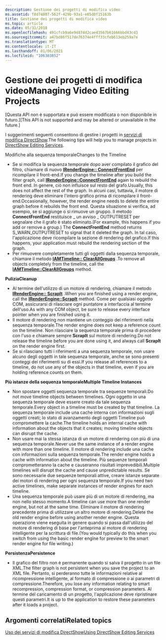 ```yaml
---
description: Gestione dei progetti di modifica video
ms.assetid: f8d74807-562f-429b-93a1-e65d0f15163b
title: Gestione dei progetti di modifica video
ms.topic: article
ms.date: 05/31/2018
ms.openlocfilehash: 491cfcb9a6e94874d2cae43567b61666bbd43cd3
ms.sourcegitcommit: a47bd86f517de76374e4fff33cfeb613eb259a7e
ms.translationtype: MT
ms.contentlocale: it-IT
ms.lasthandoff: 01/06/2021
ms.locfileid: "106303852"
---
```

# <a name="managing-video-editing-projects"></a><span data-ttu-id="86e7d-103">Gestione dei progetti di modifica video</span><span class="sxs-lookup"><span data-stu-id="86e7d-103">Managing Video Editing Projects</span></span>

<span data-ttu-id="86e7d-104">\[Questa API non è supportata e può essere modificata o non disponibile in futuro.\]</span><span class="sxs-lookup"><span data-stu-id="86e7d-104">\[This API is not supported and may be altered or unavailable in the future.\]</span></span>

<span data-ttu-id="86e7d-105">I suggerimenti seguenti consentono di gestire i progetti in [servizi di modifica DirectShow](directshow-editing-services.md).</span><span class="sxs-lookup"><span data-stu-id="86e7d-105">The following tips will help you to manage projects in [DirectShow Editing Services](directshow-editing-services.md).</span></span>

<span data-ttu-id="86e7d-106">Modifiche alla sequenza temporale</span><span class="sxs-lookup"><span data-stu-id="86e7d-106">Changes to the Timeline</span></span>

-   <span data-ttu-id="86e7d-107">Se si modifica la sequenza temporale dopo aver compilato il grafico del filtro, chiamare di nuovo [**IRenderEngine:: ConnectFrontEnd**](irenderengine-connectfrontend.md) per ricompilare il front-end.</span><span class="sxs-lookup"><span data-stu-id="86e7d-107">If you change the timeline after you build the filter graph, call [**IRenderEngine::ConnectFrontEnd**](irenderengine-connectfrontend.md) again to rebuild the front end.</span></span> <span data-ttu-id="86e7d-108">In genere, ciò non influisce sul resto del grafo.</span><span class="sxs-lookup"><span data-stu-id="86e7d-108">Usually, this does not affect the rest of the graph.</span></span> <span data-ttu-id="86e7d-109">In alcuni casi, tuttavia, il motore di rendering deve eliminare l'intero grafico prima di ricompilare il front-end.</span><span class="sxs-lookup"><span data-stu-id="86e7d-109">Occasionally, however, the render engine needs to delete the entire graph before it rebuilds the front end.</span></span> <span data-ttu-id="86e7d-110">Questa situazione si verifica, ad esempio, se si aggiunge o si rimuove un gruppo. Il metodo **ConnectFrontEnd** restituisce \_ un avviso \_ OUTPUTRESET per segnalare che il grafo è stato eliminato.</span><span class="sxs-lookup"><span data-stu-id="86e7d-110">(For example, this happens if you add or remove a group.) The **ConnectFrontEnd** method returns S\_WARN\_OUTPUTRESET to signal that it deleted the graph.</span></span> <span data-ttu-id="86e7d-111">In tal caso, l'applicazione deve ricompilare la sezione di rendering del grafico.</span><span class="sxs-lookup"><span data-stu-id="86e7d-111">If this happens, your application must rebuild the rendering section of the graph.</span></span>
-   <span data-ttu-id="86e7d-112">Per rimuovere completamente tutti gli oggetti dalla sequenza temporale, chiamare il metodo [**IAMTimeline:: ClearAllGroups**](iamtimeline-clearallgroups.md) .</span><span class="sxs-lookup"><span data-stu-id="86e7d-112">To remove all objects completely from the timeline, call the [**IAMTimeline::ClearAllGroups**](iamtimeline-clearallgroups.md) method.</span></span>

<span data-ttu-id="86e7d-113">**Pulizia**</span><span class="sxs-lookup"><span data-stu-id="86e7d-113">**Cleanup**</span></span>

-   <span data-ttu-id="86e7d-114">Al termine dell'utilizzo di un motore di rendering, chiamare il metodo [**IRenderEngine:: ScrapIt**](irenderengine-scrapit.md) .</span><span class="sxs-lookup"><span data-stu-id="86e7d-114">When you are finished using a render engine, call the [**IRenderEngine::ScrapIt**](irenderengine-scrapit.md) method.</span></span> <span data-ttu-id="86e7d-115">Come per qualsiasi oggetto COM, assicurarsi di rilasciare ogni puntatore a interfaccia al termine dell'uso.</span><span class="sxs-lookup"><span data-stu-id="86e7d-115">As with any COM object, be sure to release every interface pointer when you are finished using it.</span></span>
-   <span data-ttu-id="86e7d-116">Il motore di rendering non mantiene un conteggio dei riferimenti nella sequenza temporale.</span><span class="sxs-lookup"><span data-stu-id="86e7d-116">The render engine does not keep a reference count on the timeline.</span></span> <span data-ttu-id="86e7d-117">Non rilasciare la sequenza temporale prima di procedere con l'uso e chiamare sempre **ScrapIt** sul motore di rendering.</span><span class="sxs-lookup"><span data-stu-id="86e7d-117">Do not release the timeline before you are done using it, and always call **ScrapIt** on the render engine first.</span></span>
-   <span data-ttu-id="86e7d-118">Se si rilasciano tutti i riferimenti a una sequenza temporale, non usare alcuno degli oggetti in tale sequenza temporale, anche se sono presenti conteggi dei riferimenti su di essi.</span><span class="sxs-lookup"><span data-stu-id="86e7d-118">If you release all references to a timeline, do not use any of the objects in that timeline, even if you are holding reference counts on them.</span></span>

<span data-ttu-id="86e7d-119">**Più istanze della sequenza temporale**</span><span class="sxs-lookup"><span data-stu-id="86e7d-119">**Multiple Timeline Instances**</span></span>

-   <span data-ttu-id="86e7d-120">Non spostare oggetti sequenza temporale tra sequenze temporali.</span><span class="sxs-lookup"><span data-stu-id="86e7d-120">Do not move timeline objects between timelines.</span></span> <span data-ttu-id="86e7d-121">Ogni oggetto in una sequenza temporale deve essere creato da tale sequenza temporale.</span><span class="sxs-lookup"><span data-stu-id="86e7d-121">Every object in a timeline must be created by that timeline.</span></span> <span data-ttu-id="86e7d-122">La sequenza temporale include una cache interna con informazioni sugli oggetti creati; lo stato di avanzamento degli oggetti Timeline può compromettere la cache.</span><span class="sxs-lookup"><span data-stu-id="86e7d-122">The timeline holds an internal cache with information about the objects that it creates; moving timeline objects can disrupt the cache.</span></span>
-   <span data-ttu-id="86e7d-123">Non usare mai la stessa istanza di un motore di rendering con più di una sequenza temporale.</span><span class="sxs-lookup"><span data-stu-id="86e7d-123">Never use the same instance of a render engine with more than one timeline.</span></span> <span data-ttu-id="86e7d-124">Il motore di rendering include una cache con informazioni sulla sequenza temporale.</span><span class="sxs-lookup"><span data-stu-id="86e7d-124">The render engine holds a cache with information about the timeline.</span></span> <span data-ttu-id="86e7d-125">Più sequenze temporali comprometteranno la cache e causeranno risultati imprevedibili.</span><span class="sxs-lookup"><span data-stu-id="86e7d-125">Multiple timelines will disrupt the cache and cause unpredictable results.</span></span> <span data-ttu-id="86e7d-126">Se sono necessarie due sequenze temporali attive, creare istanze separate dei motori di rendering per ogni sequenza temporale.</span><span class="sxs-lookup"><span data-stu-id="86e7d-126">If you need two active timelines, make separate instances of render engines for each timeline.</span></span>
-   <span data-ttu-id="86e7d-127">Una sequenza temporale può usare più di un motore di rendering, ma non nello stesso momento.</span><span class="sxs-lookup"><span data-stu-id="86e7d-127">A timeline can use more than one render engine, but not at the same time.</span></span> <span data-ttu-id="86e7d-128">Eliminare il motore di rendering precedente prima di utilizzare un altro motore di rendering.</span><span class="sxs-lookup"><span data-stu-id="86e7d-128">Delete the old render engine before using another render engine.</span></span> <span data-ttu-id="86e7d-129">Questa operazione viene eseguita in genere quando si passa dall'utilizzo del motore di rendering di base per l'anteprima al motore di rendering intelligente per la scrittura di file.</span><span class="sxs-lookup"><span data-stu-id="86e7d-129">(You would typically do this when you switch from using the basic render engine for preview to the smart render engine for file writing.)</span></span>

<span data-ttu-id="86e7d-130">**Persistenza**</span><span class="sxs-lookup"><span data-stu-id="86e7d-130">**Persistence**</span></span>

-   <span data-ttu-id="86e7d-131">Il grafico del filtro non è permanente quando si salva il progetto in un file XML.</span><span class="sxs-lookup"><span data-stu-id="86e7d-131">The filter graph is not persistent when you save the project to an XML file.</span></span> <span data-ttu-id="86e7d-132">Pertanto, si perderanno tutte le informazioni relative al ricompressione intelligente, al formato di compressione o ai parametri di compressione.</span><span class="sxs-lookup"><span data-stu-id="86e7d-132">Therefore, you lose any information relating to smart recompression, compression format, or compression parameters.</span></span> <span data-ttu-id="86e7d-133">Al termine del caricamento di un progetto, l'applicazione deve ripristinare questi parametri.</span><span class="sxs-lookup"><span data-stu-id="86e7d-133">It is up to the application to restore these parameters after it loads a project.</span></span>

## <a name="related-topics"></a><span data-ttu-id="86e7d-134">Argomenti correlati</span><span class="sxs-lookup"><span data-stu-id="86e7d-134">Related topics</span></span>

<dl> <dt>

[<span data-ttu-id="86e7d-135">Uso dei servizi di modifica DirectShow</span><span class="sxs-lookup"><span data-stu-id="86e7d-135">Using DirectShow Editing Services</span></span>](using-directshow-editing-services.md)
</dt> </dl>

 

 



